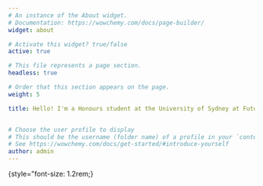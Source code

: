 ```yaml
---
# An instance of the About widget.
# Documentation: https://wowchemy.com/docs/page-builder/
widget: about

# Activate this widget? true/false
active: true

# This file represents a page section.
headless: true

# Order that this section appears on the page.
weight: 5

title: Hello! I'm a Honours student at the University of Sydney at Future System Architechture Lab (FSA-Lab) supervised by A/Prof. Shuaiwen Leon Song. My research focouses on Machine Learning Systems design. 


# Choose the user profile to display
# This should be the username (folder name) of a profile in your `content/authors/` folder.
# See https://wowchemy.com/docs/get-started/#introduce-yourself
author: admin
---
```


{style="font-size: 1.2rem;}